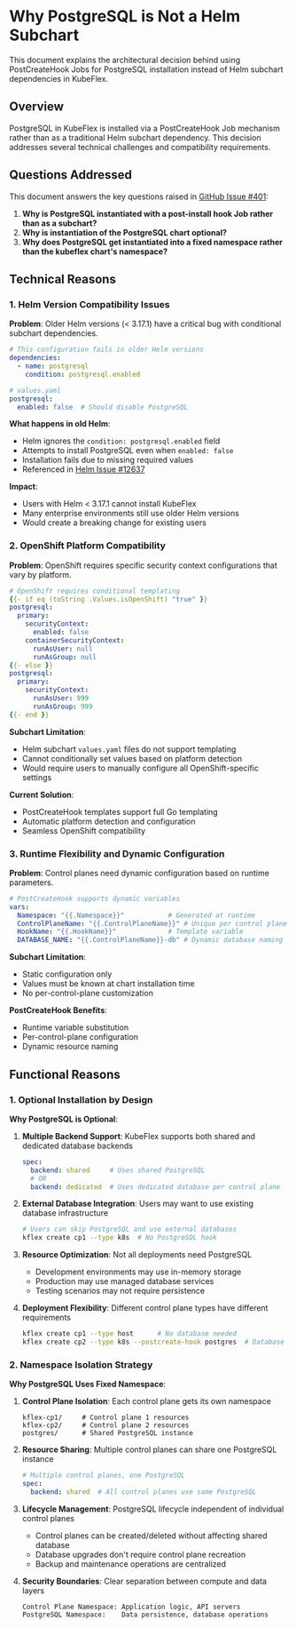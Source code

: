# Why PostgreSQL is Not a Helm Subchart

This document explains the architectural decision behind using PostCreateHook Jobs for PostgreSQL installation instead of Helm subchart dependencies in KubeFlex.

## Overview

PostgreSQL in KubeFlex is installed via a PostCreateHook Job mechanism rather than as a traditional Helm subchart dependency. This decision addresses several technical challenges and compatibility requirements.

## Questions Addressed

This document answers the key questions raised in [GitHub Issue #401](https://github.com/kubestellar/kubeflex/issues/401):

1. **Why is PostgreSQL instantiated with a post-install hook Job rather than as a subchart?**
2. **Why is instantiation of the PostgreSQL chart optional?**
3. **Why does PostgreSQL get instantiated into a fixed namespace rather than the kubeflex chart's namespace?**

## Technical Reasons

### 1. Helm Version Compatibility Issues

**Problem**: Older Helm versions (< 3.17.1) have a critical bug with conditional subchart dependencies.

```yaml
# This configuration fails in older Helm versions
dependencies:
  - name: postgresql
    condition: postgresql.enabled

# values.yaml
postgresql:
  enabled: false  # Should disable PostgreSQL
```

**What happens in old Helm**:
- Helm ignores the `condition: postgresql.enabled` field
- Attempts to install PostgreSQL even when `enabled: false`
- Installation fails due to missing required values
- Referenced in [Helm Issue #12637](https://github.com/helm/helm/issues/12637)

**Impact**:
- Users with Helm < 3.17.1 cannot install KubeFlex
- Many enterprise environments still use older Helm versions
- Would create a breaking change for existing users

### 2. OpenShift Platform Compatibility

**Problem**: OpenShift requires specific security context configurations that vary by platform.

```yaml
# OpenShift requires conditional templating
{{- if eq (toString .Values.isOpenShift) "true" }}
postgresql:
  primary:
    securityContext:
      enabled: false
    containerSecurityContext:
      runAsUser: null
      runAsGroup: null
{{- else }}
postgresql:
  primary:
    securityContext:
      runAsUser: 999
      runAsGroup: 999
{{- end }}
```

**Subchart Limitation**:
- Helm subchart `values.yaml` files do not support templating
- Cannot conditionally set values based on platform detection
- Would require users to manually configure all OpenShift-specific settings

**Current Solution**:
- PostCreateHook templates support full Go templating
- Automatic platform detection and configuration
- Seamless OpenShift compatibility

### 3. Runtime Flexibility and Dynamic Configuration

**Problem**: Control planes need dynamic configuration based on runtime parameters.

```yaml
# PostCreateHook supports dynamic variables
vars:
  Namespace: "{{.Namespace}}"           # Generated at runtime
  ControlPlaneName: "{{.ControlPlaneName}}" # Unique per control plane
  HookName: "{{.HookName}}"             # Template variable
  DATABASE_NAME: "{{.ControlPlaneName}}-db" # Dynamic database naming
```

**Subchart Limitation**:
- Static configuration only
- Values must be known at chart installation time
- No per-control-plane customization

**PostCreateHook Benefits**:
- Runtime variable substitution
- Per-control-plane configuration
- Dynamic resource naming

## Functional Reasons

### 1. Optional Installation by Design

**Why PostgreSQL is Optional**:

1. **Multiple Backend Support**: KubeFlex supports both shared and dedicated database backends
   ```yaml
   spec:
     backend: shared     # Uses shared PostgreSQL
     # OR
     backend: dedicated  # Uses dedicated database per control plane
   ```

2. **External Database Integration**: Users may want to use existing database infrastructure
   ```bash
   # Users can skip PostgreSQL and use external databases
   kflex create cp1 --type k8s  # No PostgreSQL hook
   ```

3. **Resource Optimization**: Not all deployments need PostgreSQL
   - Development environments may use in-memory storage
   - Production may use managed database services
   - Testing scenarios may not require persistence

4. **Deployment Flexibility**: Different control plane types have different requirements
   ```bash
   kflex create cp1 --type host      # No database needed
   kflex create cp2 --type k8s --postcreate-hook postgres  # Database needed
   ```

### 2. Namespace Isolation Strategy

**Why PostgreSQL Uses Fixed Namespace**:

1. **Control Plane Isolation**: Each control plane gets its own namespace
   ```
   kflex-cp1/     # Control plane 1 resources
   kflex-cp2/     # Control plane 2 resources
   postgres/      # Shared PostgreSQL instance
   ```

2. **Resource Sharing**: Multiple control planes can share one PostgreSQL instance
   ```yaml
   # Multiple control planes, one PostgreSQL
   spec:
     backend: shared  # All control planes use same PostgreSQL
   ```

3. **Lifecycle Management**: PostgreSQL lifecycle independent of individual control planes
   - Control planes can be created/deleted without affecting shared database
   - Database upgrades don't require control plane recreation
   - Backup and maintenance operations are centralized

4. **Security Boundaries**: Clear separation between compute and data layers
   ```
   Control Plane Namespace: Application logic, API servers
   PostgreSQL Namespace:    Data persistence, database operations
   ```
